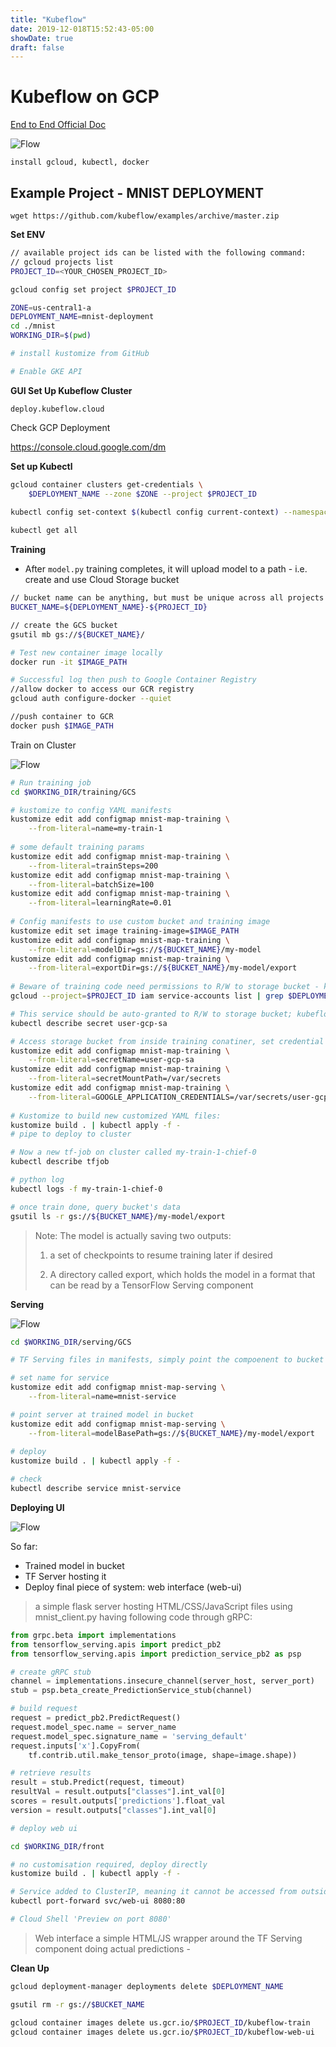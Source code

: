 ```yaml
---
title: "Kubeflow"
date: 2019-12-018T15:52:43-05:00
showDate: true
draft: false
---
```


# Kubeflow on GCP

[End to End Official Doc](https://www.kubeflow.org/docs/gke/gcp-e2e/)

![Flow](https://codelabs.developers.google.com/codelabs/kubeflow-introduction/img/dcc9c2ad993627f4.png)





`install gcloud, kubectl, docker`



## Example Project - MNIST DEPLOYMENT

`wget https://github.com/kubeflow/examples/archive/master.zip`

**Set ENV**

```bash
// available project ids can be listed with the following command:
// gcloud projects list
PROJECT_ID=<YOUR_CHOSEN_PROJECT_ID>

gcloud config set project $PROJECT_ID

ZONE=us-central1-a
DEPLOYMENT_NAME=mnist-deployment
cd ./mnist
WORKING_DIR=$(pwd)

# install kustomize from GitHub

# Enable GKE API
```



**GUI Set Up Kubeflow Cluster**

`deploy.kubeflow.cloud`

Check GCP Deployment 

https://console.cloud.google.com/dm



**Set up Kubectl**

```bash
gcloud container clusters get-credentials \
    $DEPLOYMENT_NAME --zone $ZONE --project $PROJECT_ID
    
kubectl config set-context $(kubectl config current-context) --namespace=kubeflow

kubectl get all
```



**Training**

- After `model.py` training completes, it will upload model to a path - i.e. create and use Cloud Storage bucket

```bash
// bucket name can be anything, but must be unique across all projects
BUCKET_NAME=${DEPLOYMENT_NAME}-${PROJECT_ID}

// create the GCS bucket
gsutil mb gs://${BUCKET_NAME}/

# Test new container image locally 
docker run -it $IMAGE_PATH

# Successful log then push to Google Container Registry
//allow docker to access our GCR registry
gcloud auth configure-docker --quiet

//push container to GCR
docker push $IMAGE_PATH
```



Train on Cluster

![Flow](https://codelabs.developers.google.com/codelabs/kubeflow-introduction/img/592dfcb8ad425470.png)



```bash
# Run training job 
cd $WORKING_DIR/training/GCS

# kustomize to config YAML manifests
kustomize edit add configmap mnist-map-training \
    --from-literal=name=my-train-1
    
# some default training params
kustomize edit add configmap mnist-map-training \
    --from-literal=trainSteps=200
kustomize edit add configmap mnist-map-training \
    --from-literal=batchSize=100
kustomize edit add configmap mnist-map-training \
    --from-literal=learningRate=0.01
    
# Config manifests to use custom bucket and training image
kustomize edit set image training-image=$IMAGE_PATH
kustomize edit add configmap mnist-map-training \
    --from-literal=modelDir=gs://${BUCKET_NAME}/my-model
kustomize edit add configmap mnist-map-training \
    --from-literal=exportDir=gs://${BUCKET_NAME}/my-model/export
    
# Beware of training code need permissions to R/W to storage bucket - kubeflow solves it by creating a service account within Project as part of deployment: verify
gcloud --project=$PROJECT_ID iam service-accounts list | grep $DEPLOYMENT_NAME

# This service should be auto-granted to R/W to storage bucket; kubeflow also added Kubernetes Secrets called 'user-gcp-sa' to cluster, containing credentials needed to authenticate as this service account within cluster:
kubectl describe secret user-gcp-sa

# Access storage bucket from inside training conatiner, set credential env to point to json file contained in secret
kustomize edit add configmap mnist-map-training \
    --from-literal=secretName=user-gcp-sa
kustomize edit add configmap mnist-map-training \
    --from-literal=secretMountPath=/var/secrets
kustomize edit add configmap mnist-map-training \
    --from-literal=GOOGLE_APPLICATION_CREDENTIALS=/var/secrets/user-gcp-sa.json
    
# Kustomize to build new customized YAML files:
kustomize build . | kubectl apply -f -
# pipe to deploy to cluster

# Now a new tf-job on cluster called my-train-1-chief-0 
kubectl describe tfjob

# python log
kubectl logs -f my-train-1-chief-0

# once train done, query bucket's data
gsutil ls -r gs://${BUCKET_NAME}/my-model/export
```



> Note: The model is actually saving two outputs:
>
> 1) a set of checkpoints to resume training later if desired
>
> 2) A directory called export, which holds the model in a format that can be read by a TensorFlow Serving component



**Serving**

![Flow](https://codelabs.developers.google.com/codelabs/kubeflow-introduction/img/cc5d49c6f430d718.png)

```bash
cd $WORKING_DIR/serving/GCS

# TF Serving files in manifests, simply point the compoenent to bucket where model data is stored - will spin up a server to handle requests - unlike tf-job, no custom container needed for server process - instead all info server needs stored in the model file

# set name for service
kustomize edit add configmap mnist-map-serving \
    --from-literal=name=mnist-service

# point server at trained model in bucket
kustomize edit add configmap mnist-map-serving \
    --from-literal=modelBasePath=gs://${BUCKET_NAME}/my-model/export
    
# deploy
kustomize build . | kubectl apply -f -

# check
kubectl describe service mnist-service
```



**Deploying UI**

![Flow](https://codelabs.developers.google.com/codelabs/kubeflow-introduction/img/7b9b1f3166b67b4c.png)



So far:

- Trained model in bucket
- TF Server hosting it
- Deploy final piece of system: web interface (web-ui)

> a simple flask server hosting HTML/CSS/JavaScript files using mnist_client.py having following code through gRPC:

```python
from grpc.beta import implementations
from tensorflow_serving.apis import predict_pb2
from tensorflow_serving.apis import prediction_service_pb2 as psp

# create gRPC stub
channel = implementations.insecure_channel(server_host, server_port)
stub = psp.beta_create_PredictionService_stub(channel)

# build request
request = predict_pb2.PredictRequest()
request.model_spec.name = server_name
request.model_spec.signature_name = 'serving_default'
request.inputs['x'].CopyFrom(
    tf.contrib.util.make_tensor_proto(image, shape=image.shape))

# retrieve results
result = stub.Predict(request, timeout)
resultVal = result.outputs["classes"].int_val[0]
scores = result.outputs['predictions'].float_val
version = result.outputs["classes"].int_val[0]
```



```bash
# deploy web ui

cd $WORKING_DIR/front

# no customisation required, deploy directly
kustomize build . | kubectl apply -f -

# Service added to ClusterIP, meaning it cannot be accessed from outside the cluster!  Need to set up direct connection to the cluster
kubectl port-forward svc/web-ui 8080:80

# Cloud Shell 'Preview on port 8080'
```



> Web interface a simple HTML/JS wrapper around the TF Serving component doing actual predictions - 



**Clean Up**

```bash
gcloud deployment-manager deployments delete $DEPLOYMENT_NAME

gsutil rm -r gs://$BUCKET_NAME

gcloud container images delete us.gcr.io/$PROJECT_ID/kubeflow-train
gcloud container images delete us.gcr.io/$PROJECT_ID/kubeflow-web-ui
```

